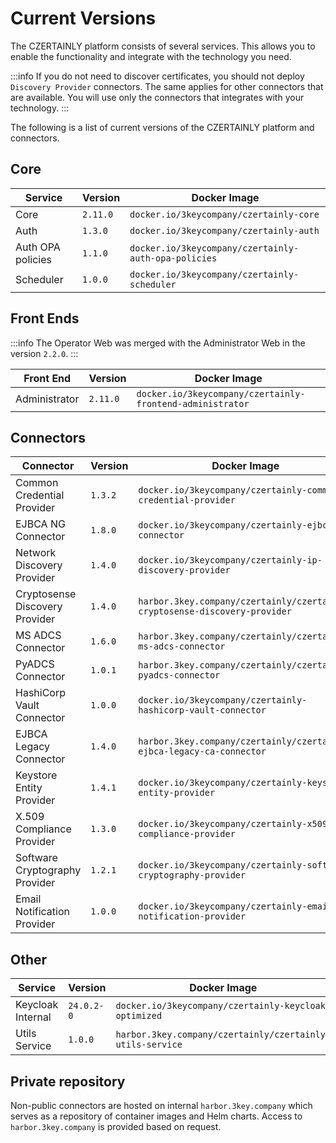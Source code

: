 # Current Versions

The CZERTAINLY platform consists of several services. This allows you to enable the functionality and integrate with the technology you need.

:::info
If you do not need to discover certificates, you should not deploy `Discovery Provider` connectors. The same applies for other connectors that are available. You will use only the connectors that integrates with your technology.
:::

The following is a list of current versions of the CZERTAINLY platform and connectors.

## Core

| Service           | Version  | Docker Image                                         |
|-------------------|----------|------------------------------------------------------|
| Core              | `2.11.0` | `docker.io/3keycompany/czertainly-core`              |
| Auth              | `1.3.0`  | `docker.io/3keycompany/czertainly-auth`              |
| Auth OPA policies | `1.1.0`  | `docker.io/3keycompany/czertainly-auth-opa-policies` |
| Scheduler         | `1.0.0`  | `docker.io/3keycompany/czertainly-scheduler`         |

## Front Ends

:::info
The Operator Web was merged with the Administrator Web in the version `2.2.0`.
:::

| Front End     | Version  | Docker Image                                              |
|---------------|----------|-----------------------------------------------------------|
| Administrator | `2.11.0` | `docker.io/3keycompany/czertainly-frontend-administrator` |

## Connectors

| Connector                      | Version | Docker Image                                                               |
|--------------------------------|---------|----------------------------------------------------------------------------|
| Common Credential Provider     | `1.3.2` | `docker.io/3keycompany/czertainly-common-credential-provider`              |
| EJBCA NG Connector             | `1.8.0` | `docker.io/3keycompany/czertainly-ejbca-ng-connector`                      |
| Network Discovery Provider     | `1.4.0` | `docker.io/3keycompany/czertainly-ip-discovery-provider`                   |
| Cryptosense Discovery Provider | `1.4.0` | `harbor.3key.company/czertainly/czertainly-cryptosense-discovery-provider` |
| MS ADCS Connector              | `1.6.0` | `harbor.3key.company/czertainly/czertainly-ms-adcs-connector`              |
| PyADCS Connector               | `1.0.1` | `harbor.3key.company/czertainly/czertainly-pyadcs-connector`               |
| HashiCorp Vault Connector      | `1.0.0` | `docker.io/3keycompany/czertainly-hashicorp-vault-connector`               |
| EJBCA Legacy Connector         | `1.4.0` | `harbor.3key.company/czertainly/czertainly-ejbca-legacy-ca-connector`      |
| Keystore Entity Provider       | `1.4.1` | `docker.io/3keycompany/czertainly-keystore-entity-provider`                |
| X.509 Compliance Provider      | `1.3.0` | `docker.io/3keycompany/czertainly-x509-compliance-provider`                |
| Software Cryptography Provider | `1.2.1` | `docker.io/3keycompany/czertainly-software-cryptography-provider`          |
| Email Notification Provider    | `1.0.0` | `docker.io/3keycompany/czertainly-email-notification-provider`             |

## Other

| Service           | Version    | Docker Image                                              |
|-------------------|------------|-----------------------------------------------------------|
| Keycloak Internal | `24.0.2-0` | `docker.io/3keycompany/czertainly-keycloak-optimized`     |
| Utils Service     | `1.0.0`    | `harbor.3key.company/czertainly/czertainly-utils-service` |

## Private repository

Non-public connectors are hosted on internal `harbor.3key.company` which serves as a repository of container images and Helm charts.
Access to `harbor.3key.company` is provided based on request.